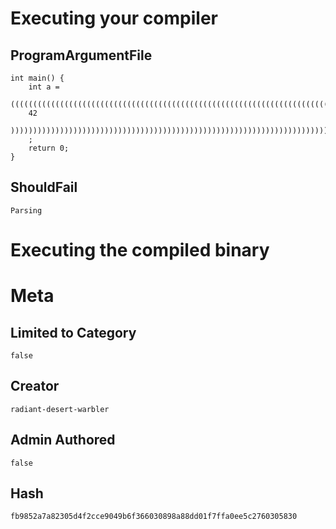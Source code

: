 # Executing your compiler

## ProgramArgumentFile

```
int main() {
    int a =
    (((((((((((((((((((((((((((((((((((((((((((((((((((((((((((((((((((((((((((((((((((((((((((((((((((((((((((((((((((((((((((((((((((((((((((((((((((((((((((((((((((((((((((((((((((((((((((((((((((((
    42
    ))))))))))))))))))))))))))))))))))))))))))))))))))))))))))))))))))))))))))))))))))))))))))))))))))))))))))))))))))))))))))))))))))))))))))))))))))))))))))))))))))))))))))))))))))))))))))))))))))))
    ;
    return 0;
}
```

## ShouldFail

```
Parsing
```

# Executing the compiled binary

# Meta

## Limited to Category

```
false
```

## Creator

```
radiant-desert-warbler
```

## Admin Authored

```
false
```

## Hash

```
fb9852a7a82305d4f2cce9049b6f366030898a88dd01f7ffa0ee5c2760305830
```
